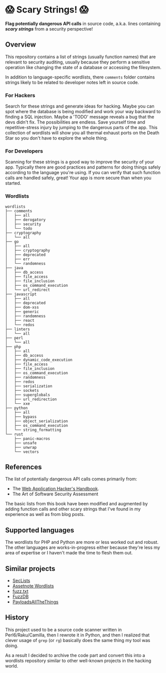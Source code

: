 # :scream: Scary Strings! :scream:

**Flag potentially dangerous API calls** in source code, a.k.a. lines containing **_scary strings_** from a security perspective!

## Overview
This repository contains a list of strings (usually function names) that are relevant to security auditing, usually because
they perform a sensitive operation like changing the state of a database or accessing the filesystem.

In addition to language-specific wordlists, there `comments` folder contains strings likely to be related to
developer notes left in source code.

### For Hackers
Search for these strings and generate ideas for hacking. Maybe you can spot where the database is being modified and work
your way backward to finding a SQL injection. Maybe a 'TODO' message reveals a bug that the devs didn't fix. The possibilities
are endless. Save yourself time and repetitive-stress injury by jumping to the dangerous parts of the app. This collection
of wordlists will show you all thermal exhaust ports on the Death Star so you don't have to explore the whole thing.

### For Developers
Scanning for these strings is a good way to improve the security of your app. Typically there are good practices and patterns
for doing things safely according to the language you're using. If you can verify that such function calls are handled safely, 
great! Your app is more secure than when you started.

### Wordlists

```
wordlists
├── comments
│   ├── all
│   ├── derogatory
│   ├── security
│   └── todo
├── cryptography
│   └── all
├── go
│   ├── all
│   ├── cryptography
│   ├── deprecated
│   ├── err
│   └── randomness
├── java
│   ├── db_access
│   ├── file_access
│   ├── file_inclusion
│   ├── os_command_execution
│   └── url_redirect
├── javascript
│   ├── all
│   ├── deprecated
│   ├── dom-xss
│   ├── generic
│   ├── randomness
│   ├── react
│   └── redos
├── linters
│   └── all
├── perl
│   └── all
├── php
│   ├── all
│   ├── db_access
│   ├── dynamic_code_execution
│   ├── file_access
│   ├── file_inclusion
│   ├── os_command_execution
│   ├── randomness
│   ├── redos
│   ├── serialization
│   ├── sockets
│   ├── superglobals
│   ├── url_redirection
│   └── xxe
├── python
│   ├── all
│   ├── bypass
│   ├── object_serialization
│   ├── os_command_execution
│   └── string_formatting
└── rust
    ├── panic-macros
    ├── unsafe
    ├── unwrap
    └── vectors
```

## References
The list of potentially dangerous API calls comes primarily from:

- The [Web Application Hacker's Handbook](http://mdsec.net/wahh/).
- The Art of Software Security Assessment

The basic lists from this book have been modified and augmented by adding function calls and other scary strings that I've
found in my experience as well as from blog posts.

## Supported languages

The wordlists for PHP and Python are more or less worked out and robust. The other languages are works-in-progress
either because they're less my area of expertise or I haven't made the time to flesh them out.

## Similar projects

- [SecLists](https://github.com/danielmiessler/SecLists)
- [Assetnote Wordlists](https://wordlists.assetnote.io/)
- [fuzz.txt](https://github.com/Bo0oM/fuzz.txt)
- [FuzzDB](https://github.com/fuzzdb-project/fuzzdb)
- [PayloadsAllTheThings](https://github.com/swisskyrepo/PayloadsAllTheThings)

## History

This project used to be a source code scanner written in Perl6/Raku/Camilla, 
then I rewrote it in Python, and then I realized that clever usage of `grep` (or `rg`) 
basically does the same thing my tool was doing.

As a result I decided to archive the code part and convert this into a wordlists repository
similar to other well-known projects in the hacking world. 

